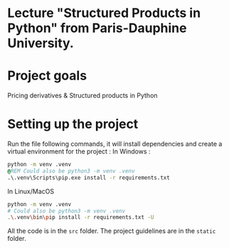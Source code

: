 # Lecture "Structured Products in Python" from Paris-Dauphine University.
# Project goals
Pricing derivatives & Structured products in Python
# Setting up the project
Run the file following commands, it will install dependencies and create a virtual environment for the project :
In Windows :
```bat
python -m venv .venv
@REM Could also be python3 -m venv .venv 
.\.venv\Scripts\pip.exe install -r requirements.txt
```
In Linux/MacOS
```bash
python -m venv .venv 
# Could also be python3 -m venv .venv 
.\.venv\bin\pip install -r requirements.txt -U
```
All the code is in the `src` folder.
The project guidelines are in the `static` folder.